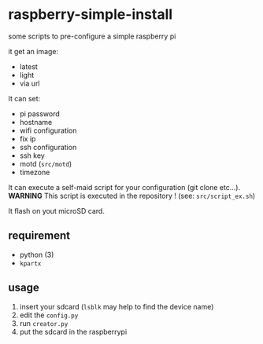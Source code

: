 # raspberry-simple-install
some scripts to pre-configure a simple raspberry pi

it get an image:
* latest
* light
* via url

It can set:
* pi password
* hostname
* wifi configuration
* fix ip
* ssh configuration
* ssh key
* motd (`src/motd`)
* timezone

It can execute a self-maid script for your configuration (git clone etc...). **WARNING** This script is executed in the repository ! (see: `src/script_ex.sh`)

It flash on yout microSD card.

## requirement
* python (3)
* `kpartx`

## usage

1. insert your sdcard (`lsblk` may help to find the device name)
2. edit the `config.py`
3. run `creator.py`
4. put the sdcard in the raspberrypi
